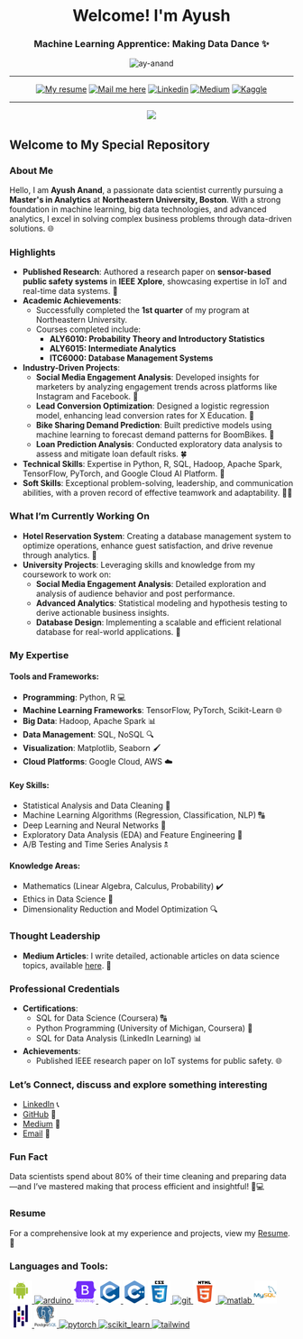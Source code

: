 <h1 align="center">Welcome! I'm Ayush</h1>
<h3 align="center">Machine Learning Apprentice: Making Data Dance ✨</h3>

<p align="center"> <img src="https://komarev.com/ghpvc/?username=ay-anand&label=Profile%20views&color=0e75b6&style=flat" alt="ay-anand" /> </p> 

------------------------------------------------------
<p align="center">
<a href="https://drive.google.com/file/d/1NlIhUr49HPa2g1fWucCLtupf8xxihoCK/view?usp=sharing"><img src="https://img.shields.io/badge/My%20resume-purple?style=flat&logo=My resume&logoColor=white&link=https://drive.google.com/file/d/1iA5GXdMqwfmG2-lQz63tgduNs3KRaxYB/view?usp=sharing" alt="My resume" /></a>
<a href="https://ayushdab33@gmail.com"><img src="https://img.shields.io/badge/Mail%20me%20here-brown?style=flat&logo=Mail me here&logoColor=white&link=https://ayushdab33@gmail.com" alt="Mail me here" /></a>
<a href="https://www.linkedin.com/in/ayush03ad/"><img src="https://img.shields.io/badge/Linkedin-blue?style=flat&logo=Linkedin&logoColor=white&link=https://www.linkedin.com/in/ayush03ad/" alt="Linkedin" /></a>
<a href="https://medium.com/@ay-anand/"><img src="https://img.shields.io/badge/Medium-reddish?style=flat&logo=Medium&logoColor=white&link=https://medium.com/@ay-anand/" alt="Medium" /></a>
<a href="https://www.kaggle.com/ayuanand"><img src="https://img.shields.io/badge/Kaggle-white?style=flat&logo=Kaggle&logoColor=blue&link=https://www.kaggle.com/ayuanand" alt="Kaggle" /></a>
</p> 

------------------------------------------------------

<div id="header" align="center">
  <img src="https://media.giphy.com/media/v1.Y2lkPTc5MGI3NjExcTl1Z2pobWttajZqcHE4bTM1eDZldnp2b3M3N3N4cXMzcWJ3dWNoZiZlcD12MV9pbnRlcm5hbF9naWZfYnlfaWQmY3Q9Zw/JWuBH9rCO2uZuHBFpm/giphy.gif"width="500"/>
</div>


## Welcome to My Special Repository

### About Me

Hello, I am **Ayush Anand**, a passionate data scientist currently pursuing a **Master's in Analytics** at **Northeastern University, Boston**. With a strong foundation in machine learning, big data technologies, and advanced analytics, I excel in solving complex business problems through data-driven solutions. 🌐

### Highlights

* **Published Research**: Authored a research paper on **sensor-based public safety systems** in **IEEE Xplore**, showcasing expertise in IoT and real-time data systems. 🔗
* **Academic Achievements**:
  - Successfully completed the **1st quarter** of my program at Northeastern University.
  - Courses completed include:
    - **ALY6010: Probability Theory and Introductory Statistics**
    - **ALY6015: Intermediate Analytics**
    - **ITC6000: Database Management Systems**
* **Industry-Driven Projects**:
  - **Social Media Engagement Analysis**: Developed insights for marketers by analyzing engagement trends across platforms like Instagram and Facebook. 📝
  - **Lead Conversion Optimization**: Designed a logistic regression model, enhancing lead conversion rates for X Education. 🚀
  - **Bike Sharing Demand Prediction**: Built predictive models using machine learning to forecast demand patterns for BoomBikes. 🚨
  - **Loan Prediction Analysis**: Conducted exploratory data analysis to assess and mitigate loan default risks. 🍀
* **Technical Skills**: Expertise in Python, R, SQL, Hadoop, Apache Spark, TensorFlow, PyTorch, and Google Cloud AI Platform. 🔄
* **Soft Skills**: Exceptional problem-solving, leadership, and communication abilities, with a proven record of effective teamwork and adaptability. 🏋️‍♂️

### What I’m Currently Working On

* **Hotel Reservation System**: Creating a database management system to optimize operations, enhance guest satisfaction, and drive revenue through analytics. 🏨
* **University Projects**: Leveraging skills and knowledge from my coursework to work on:
  - **Social Media Engagement Analysis**: Detailed exploration and analysis of audience behavior and post performance.
  - **Advanced Analytics**: Statistical modeling and hypothesis testing to derive actionable business insights.
  - **Database Design**: Implementing a scalable and efficient relational database for real-world applications. 🔬

### My Expertise

#### Tools and Frameworks:
* **Programming**: Python, R 💻
* **Machine Learning Frameworks**: TensorFlow, PyTorch, Scikit-Learn 🌐
* **Big Data**: Hadoop, Apache Spark 📊
* **Data Management**: SQL, NoSQL 🔍
* **Visualization**: Matplotlib, Seaborn 🖌
* **Cloud Platforms**: Google Cloud, AWS ☁️

#### Key Skills:
* Statistical Analysis and Data Cleaning 🎯
* Machine Learning Algorithms (Regression, Classification, NLP) 🔠
* Deep Learning and Neural Networks 🧠
* Exploratory Data Analysis (EDA) and Feature Engineering 🔬
* A/B Testing and Time Series Analysis 🕱

#### Knowledge Areas:
* Mathematics (Linear Algebra, Calculus, Probability) ✔️
* Ethics in Data Science 📢
* Dimensionality Reduction and Model Optimization 🔍

### Thought Leadership
* **Medium Articles**: I write detailed, actionable articles on data science topics, available [here](https://medium.com/@ay-anand). 🔖

### Professional Credentials
* **Certifications**:
  - SQL for Data Science (Coursera) 🔠
  - Python Programming (University of Michigan, Coursera) 🔄
  - SQL for Data Analysis (LinkedIn Learning) 📊
* **Achievements**:
  - Published IEEE research paper on IoT systems for public safety. 🌐

### Let’s Connect, discuss and explore something interesting 
* [LinkedIn](https://www.linkedin.com/in/ayush03ad/) 📞
* [GitHub](https://github.com/ayush-anand) 🔧
* [Medium](https://medium.com/@ay-anand) 🔖
* [Email](mailto:ayushdab33@gmail.com) 📧

### Fun Fact
Data scientists spend about 80% of their time cleaning and preparing data—and I’ve mastered making that process efficient and insightful! 🧹💻

### Resume
For a comprehensive look at my experience and projects, view my [Resume](http://surl.li/rnhcg). 🔗



<h3 align="left">Languages and Tools:</h3>
<p align="left"> <a href="https://developer.android.com" target="_blank" rel="noreferrer"> <img src="https://raw.githubusercontent.com/devicons/devicon/master/icons/android/android-original-wordmark.svg" alt="android" width="40" height="40"/> </a> <a href="https://www.arduino.cc/" target="_blank" rel="noreferrer"> <img src="https://cdn.worldvectorlogo.com/logos/arduino-1.svg" alt="arduino" width="40" height="40"/> </a> <a href="https://getbootstrap.com" target="_blank" rel="noreferrer"> <img src="https://raw.githubusercontent.com/devicons/devicon/master/icons/bootstrap/bootstrap-plain-wordmark.svg" alt="bootstrap" width="40" height="40"/> </a> <a href="https://www.cprogramming.com/" target="_blank" rel="noreferrer"> <img src="https://raw.githubusercontent.com/devicons/devicon/master/icons/c/c-original.svg" alt="c" width="40" height="40"/> </a> <a href="https://www.w3schools.com/cpp/" target="_blank" rel="noreferrer"> <img src="https://raw.githubusercontent.com/devicons/devicon/master/icons/cplusplus/cplusplus-original.svg" alt="cplusplus" width="40" height="40"/> </a> <a href="https://www.w3schools.com/css/" target="_blank" rel="noreferrer"> <img src="https://raw.githubusercontent.com/devicons/devicon/master/icons/css3/css3-original-wordmark.svg" alt="css3" width="40" height="40"/> </a> <a href="https://git-scm.com/" target="_blank" rel="noreferrer"> <img src="https://www.vectorlogo.zone/logos/git-scm/git-scm-icon.svg" alt="git" width="40" height="40"/> </a> <a href="https://www.w3.org/html/" target="_blank" rel="noreferrer"> <img src="https://raw.githubusercontent.com/devicons/devicon/master/icons/html5/html5-original-wordmark.svg" alt="html5" width="40" height="40"/> </a> <a href="https://www.mathworks.com/" target="_blank" rel="noreferrer"> <img src="https://upload.wikimedia.org/wikipedia/commons/2/21/Matlab_Logo.png" alt="matlab" width="40" height="40"/> </a> <a href="https://www.mysql.com/" target="_blank" rel="noreferrer"> <img src="https://raw.githubusercontent.com/devicons/devicon/master/icons/mysql/mysql-original-wordmark.svg" alt="mysql" width="40" height="40"/> </a> <a href="https://pandas.pydata.org/" target="_blank" rel="noreferrer"> <img src="https://raw.githubusercontent.com/devicons/devicon/2ae2a900d2f041da66e950e4d48052658d850630/icons/pandas/pandas-original.svg" alt="pandas" width="40" height="40"/> </a> <a href="https://www.postgresql.org" target="_blank" rel="noreferrer"> <img src="https://raw.githubusercontent.com/devicons/devicon/master/icons/postgresql/postgresql-original-wordmark.svg" alt="postgresql" width="40" height="40"/> </a> <a href="https://pytorch.org/" target="_blank" rel="noreferrer"> <img src="https://www.vectorlogo.zone/logos/pytorch/pytorch-icon.svg" alt="pytorch" width="40" height="40"/> </a> <a href="https://scikit-learn.org/" target="_blank" rel="noreferrer"> <img src="https://upload.wikimedia.org/wikipedia/commons/0/05/Scikit_learn_logo_small.svg" alt="scikit_learn" width="40" height="40"/> </a> <a href="https://tailwindcss.com/" target="_blank" rel="noreferrer"> <img src="https://www.vectorlogo.zone/logos/tailwindcss/tailwindcss-icon.svg" alt="tailwind" width="40" height="40"/> </a> </p>


